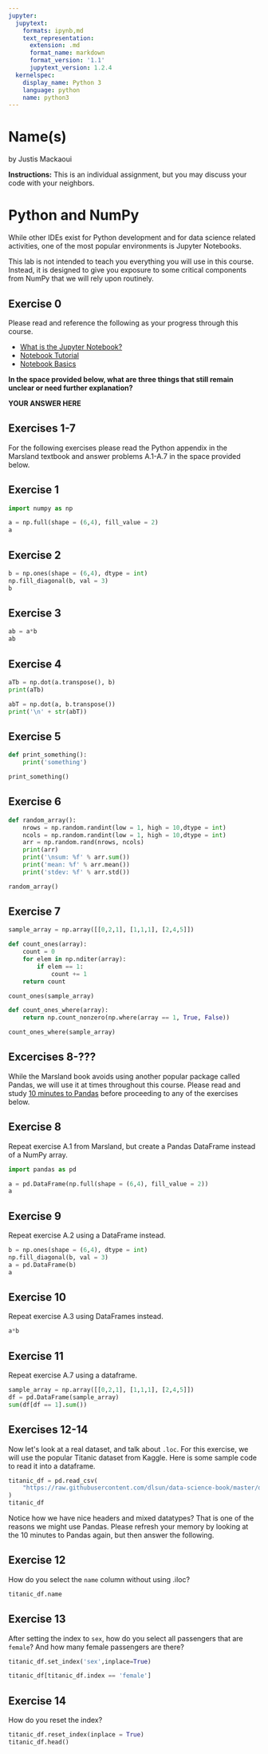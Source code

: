 ```yaml
---
jupyter:
  jupytext:
    formats: ipynb,md
    text_representation:
      extension: .md
      format_name: markdown
      format_version: '1.1'
      jupytext_version: 1.2.4
  kernelspec:
    display_name: Python 3
    language: python
    name: python3
---
```


# Name(s)
by Justis Mackaoui


**Instructions:** This is an individual assignment, but you may discuss your code with your neighbors.


# Python and NumPy

While other IDEs exist for Python development and for data science related activities, one of the most popular environments is Jupyter Notebooks.

This lab is not intended to teach you everything you will use in this course. Instead, it is designed to give you exposure to some critical components from NumPy that we will rely upon routinely.

## Exercise 0
Please read and reference the following as your progress through this course. 

* [What is the Jupyter Notebook?](https://nbviewer.jupyter.org/github/jupyter/notebook/blob/master/docs/source/examples/Notebook/What%20is%20the%20Jupyter%20Notebook.ipynb#)
* [Notebook Tutorial](https://www.datacamp.com/community/tutorials/tutorial-jupyter-notebook)
* [Notebook Basics](https://nbviewer.jupyter.org/github/jupyter/notebook/blob/master/docs/source/examples/Notebook/Notebook%20Basics.ipynb)

**In the space provided below, what are three things that still remain unclear or need further explanation?**


**YOUR ANSWER HERE**


## Exercises 1-7
For the following exercises please read the Python appendix in the Marsland textbook and answer problems A.1-A.7 in the space provided below.


## Exercise 1

```python
import numpy as np

a = np.full(shape = (6,4), fill_value = 2)
a
```

## Exercise 2

```python
b = np.ones(shape = (6,4), dtype = int)
np.fill_diagonal(b, val = 3)
b
```

## Exercise 3

```python
ab = a*b
ab
```

## Exercise 4

```python
aTb = np.dot(a.transpose(), b)
print(aTb)

abT = np.dot(a, b.transpose())
print('\n' + str(abT))
```

## Exercise 5

```python
def print_something():
    print('something')

print_something()
```

## Exercise 6

```python
def random_array():
    nrows = np.random.randint(low = 1, high = 10,dtype = int)
    ncols = np.random.randint(low = 1, high = 10,dtype = int)
    arr = np.random.rand(nrows, ncols)
    print(arr)
    print('\nsum: %f' % arr.sum())
    print('mean: %f' % arr.mean())
    print('stdev: %f' % arr.std())

random_array()
```

## Exercise 7

```python
sample_array = np.array([[0,2,1], [1,1,1], [2,4,5]])
```

```python
def count_ones(array):
    count = 0
    for elem in np.nditer(array):
        if elem == 1:
            count += 1
    return count

count_ones(sample_array)
```

```python
def count_ones_where(array):
    return np.count_nonzero(np.where(array == 1, True, False))

count_ones_where(sample_array)
```

## Excercises 8-???
While the Marsland book avoids using another popular package called Pandas, we will use it at times throughout this course. Please read and study [10 minutes to Pandas](https://pandas.pydata.org/pandas-docs/stable/getting_started/10min.html) before proceeding to any of the exercises below.


## Exercise 8
Repeat exercise A.1 from Marsland, but create a Pandas DataFrame instead of a NumPy array.

```python
import pandas as pd

a = pd.DataFrame(np.full(shape = (6,4), fill_value = 2))
a
```

## Exercise 9
Repeat exercise A.2 using a DataFrame instead.

```python
b = np.ones(shape = (6,4), dtype = int)
np.fill_diagonal(b, val = 3)
a = pd.DataFrame(b)
a
```

## Exercise 10
Repeat exercise A.3 using DataFrames instead.

```python
a*b
```

## Exercise 11
Repeat exercise A.7 using a dataframe.

```python
sample_array = np.array([[0,2,1], [1,1,1], [2,4,5]])
df = pd.DataFrame(sample_array)
sum(df[df == 1].sum())
```

## Exercises 12-14
Now let's look at a real dataset, and talk about ``.loc``. For this exercise, we will use the popular Titanic dataset from Kaggle. Here is some sample code to read it into a dataframe.

```python
titanic_df = pd.read_csv(
    "https://raw.githubusercontent.com/dlsun/data-science-book/master/data/titanic.csv"
)
titanic_df
```

Notice how we have nice headers and mixed datatypes? That is one of the reasons we might use Pandas. Please refresh your memory by looking at the 10 minutes to Pandas again, but then answer the following.


## Exercise 12
How do you select the ``name`` column without using .iloc?

```python
titanic_df.name
```

## Exercise 13
After setting the index to ``sex``, how do you select all passengers that are ``female``? And how many female passengers are there?

```python
titanic_df.set_index('sex',inplace=True)
```

```python
titanic_df[titanic_df.index == 'female']
```

## Exercise 14
How do you reset the index?

```python
titanic_df.reset_index(inplace = True)
titanic_df.head()
```
